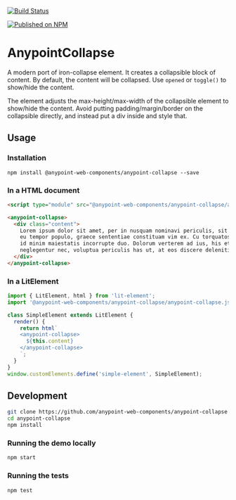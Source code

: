 [![Build Status](https://travis-ci.com/anypoint-web-components/anypoint-collapse.svg)](https://travis-ci.com/anypoint-web-components/anypoint-collapse)

[![Published on NPM](https://img.shields.io/npm/v/@anypoint-web-components/anypoint-collapse.svg)](https://www.npmjs.com/package/@anypoint-web-components/anypoint-collapse)

# AnypointCollapse

A modern port of iron-collapse element. It creates a collapsible block of content.
By default, the content will be collapsed.  Use `opened` or `toggle()` to show/hide the content.

The element adjusts the max-height/max-width of the collapsible element to show/hide the content.
Avoid putting padding/margin/border on the collapsible directly, and instead put a div inside and style that.


## Usage

### Installation
```
npm install @anypoint-web-components/anypoint-collapse --save
```

### In a HTML document

```html
<script type="module" src="@anypoint-web-components/anypoint-collapse/anypoint-collapse.js"></script>

<anypoint-collapse>
  <div class="content">
    Lorem ipsum dolor sit amet, per in nusquam nominavi periculis, sit elit oportere ea, id minim maiestatis incorrupte duo. Dolorum verterem ad ius, his et nullam verterem. Eu alia debet usu, an doming tritani est. Vix ad ponderum petentium suavitate, eum
    eu tempor populo, graece sententiae constituam vim ex. Cu torquatos reprimique neglegentur nec, voluptua periculis has ut, at eos discere deleniti sensibus. Lorem ipsum dolor sit amet, per in nusquam nominavi periculis, sit elit oportere ea,
    id minim maiestatis incorrupte duo. Dolorum verterem ad ius, his et nullam verterem. Eu alia debet usu, an doming tritani est. Vix ad ponderum petentium suavitate, eum eu tempor populo, graece sententiae constituam vim ex. Cu torquatos reprimique
    neglegentur nec, voluptua periculis has ut, at eos discere deleniti sensibus.
  </div>
</anypoint-collapse>
```

### In a LitElement

```js
import { LitElement, html } from 'lit-element';
import '@anypoint-web-components/anypoint-collapse/anypoint-collapse.js';

class SimpleElement extends LitElement {
  render() {
    return html`
    <anypoint-collapse>
      ${this.content}
    </anypoint-collapse>
    `;
  }
}
window.customElements.define('simple-element', SimpleElement);
```

## Development

```sh
git clone https://github.com/anypoint-web-components/anypoint-collapse
cd anypoint-collapse
npm install
```

### Running the demo locally

```sh
npm start
```

### Running the tests
```sh
npm test
```
